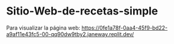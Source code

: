 # Sitio-Web-de-recetas-simple

Para visualizar la página web: https://0fe1a78f-0aa4-45f9-bd22-a9af11e43fc5-00-qq90dw9tby2.janeway.replit.dev/
